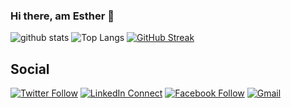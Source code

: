### Hi there, am Esther 👋
![github stats](https://github-readme-stats.vercel.app/api?username=essie-noble&show_icons=true&count_private=true&line_height=33&theme=react)
![Top Langs](https://github-readme-stats.vercel.app/api/top-langs/?username=essie-noble&hide=html&theme=react)
[![GitHub Streak](https://github-readme-streak-stats.herokuapp.com/?user=essie-noble&theme=react)](https://github.com/DenverCoder1/github-readme-streak-stats)

## Social
[![Twitter Follow](https://img.shields.io/badge/%20-Follow-black?color=14171A&labelColor=1976d2&logo=twitter&logoColor=ffffff)](https://twitter.com/EstherIrungu19)
[![LinkedIn Connect](https://img.shields.io/badge/%20-Connect-black?color=14171A&labelColor=212121&logo=linkedin&logoColor=ffffff)](https://www.linkedin.com/in/esther-irungu-678453198/)
[![Facebook Follow](https://img.shields.io/badge/%20-Follow-black?color=14171A&labelColor=1976d2&logo=facebook&logoColor=ffffff)](https://web.facebook.com/ezzie.irungu)
[![Gmail](https://img.shields.io/badge/%20-Send%20Mail-black?color=14171A&labelColor=ef5350&logo=gmail&logoColor=ffffff)](mailto:estherwambuiirungu@gmail.com?subject=From%20GitHub&body=Hi,%20there.%20Found%20you%20from%20GitHub.)
